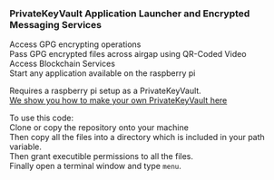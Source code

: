 ### PrivateKeyVault Application Launcher and Encrypted Messaging Services  
Access GPG encrypting operations  
Pass GPG encrypted files across airgap using QR-Coded Video  
Access Blockchain Services   
Start any application available on the raspberry pi   

Requires a raspberry pi setup as a PrivateKeyVault.  
[We show you how to make your own PrivateKeyVault here](https://github.com/johnshearing/PrivateKeyVault)  

To use this code:  
Clone or copy the repository onto your machine  
Then copy all the files into a directory which is included in your path variable.  
Then grant executible permissions to all the files.  
Finally open a terminal window and type `menu`.  


